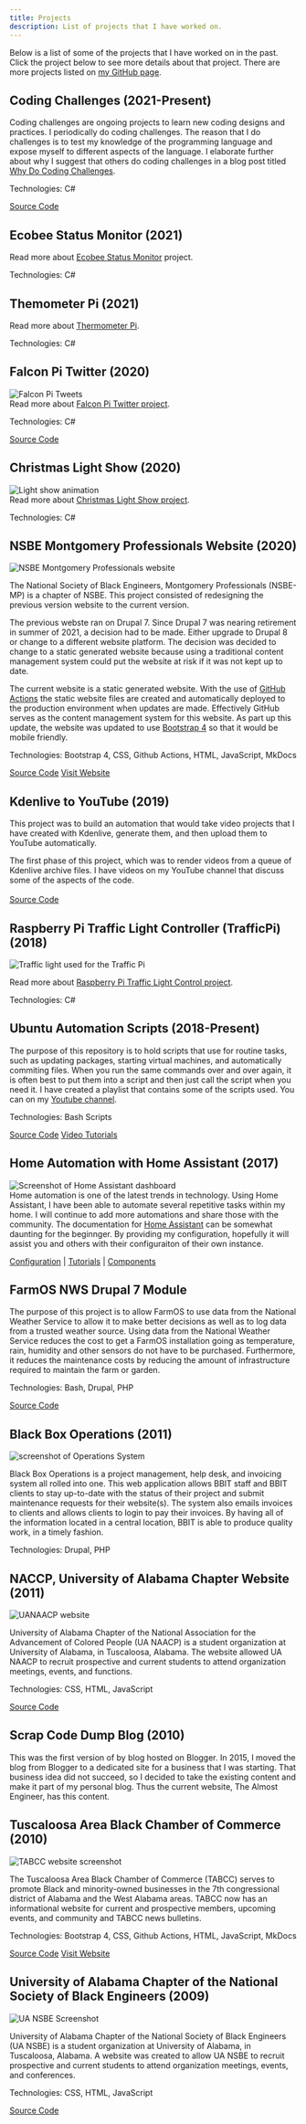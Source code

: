 ```yaml
---
title: Projects
description: List of projects that I have worked on.
---
```


Below is a list of some of the projects that I have worked on in the past. Click the project below to see 
more details about that project. There are more projects listed on
[my GitHub page](https://github.com/almostengr/).

## Coding Challenges (2021-Present)

Coding challenges are ongoing projects to learn new coding designs and practices. 
I periodically do coding challenges. The reason that I do challenges is to test my knowledge of the
programming language and expose myself to different aspects of the language.
I elaborate further about why I suggest that others do coding challenges in a blog post titled
[Why Do Coding Challenges](/technology/2021.06.25-why-do-coding-challenges).
<p>Technologies: C#</p>
<p><a href="https://github.com/almostengr/coding-challenge" target="_blank">Source Code</a></p>

## Ecobee Status Monitor (2021)

Read more about [Ecobee Status Monitor](/ecobeestatus) project.
<p>Technologies: C#</p>

## Themometer Pi (2021)

Read more about [Thermometer Pi](/thermometerpi).
<p>Technologies: C#</p>

## Falcon Pi Twitter (2020)

<div class="row mb-3">
<div class="col-4">
<img src="/images/lightshow/20201220presentation/twittertweets.jpg" alt="Falcon Pi Tweets">
</div>
<div class="col">
Read more about <a href="/falconpitwitter">Falcon Pi Twitter project</a>.
<p>Technologies: C#</p>
<p><a href="https://github.com/almostengr/falconpitwitter" target='_blank'>Source Code</a></p>
</div>
</div>

## Christmas Light Show (2020)

<div class="row mb-3">
<div class="col-4">
<img src="/images/lightshow/2020 Christmas Light Show 20201211-f000000.jpg" alt="Light show animation">
</div>
<div class="col">
Read more about <a href="/lightshow">Christmas Light Show project</a>.
<p>Technologies: C#</p>
</div>
</div>

## NSBE Montgomery Professionals Website (2020)

<div class="row mb-3">
<div class="col-4">
<img src="/images/projects/nsbemp.jpg" alt="NSBE Montgomery Professionals website">
</div>
<div class="col">
<p>
The National Society of Black Engineers, Montgomery Professionals (NSBE-MP) is a chapter of NSBE. This
project consisted of redesigning the previous version website to the current version.

The previous webste ran on Drupal 7. Since Drupal 7 was nearing retirement in summer of 2021, a decision had
to be made. Either upgrade to Drupal 8 or change to a different website platform. The decision was decided
to change to a static generated website because using a traditional content management system could
put the website at risk if it was not kept up to date.

The current website is a static generated website. With the use of
<a href="https://github.com/features/actions" target="_blank">GitHub Actions</a> the static website files
are created and automatically deployed to the production environment when updates are made. Effectively
GitHub serves as the content management system for this website. As part up this update, the website was
updated to use
<a href="https://getbootstrap.com" target="_blank">Bootstrap 4</a> so that it would be mobile friendly.
</p>
<p>Technologies: Bootstrap 4, CSS, Github Actions, HTML, JavaScript, MkDocs</p>
<p>
<a href="https://github.com/almostengr/nsbe-mp.org" target="_blank">Source Code</a> 
<a href="https://nsbe-mp.org" target="_blank">Visit Website</a>
</p>
</div>
</div>

## Kdenlive to YouTube (2019)

<div class="row mb-3">
<div class="col">
This project was to build an automation that would take video projects that I have created
with Kdenlive, generate them, and then upload them to YouTube automatically.

The first phase of this project, which was to render videos from a queue of
Kdenlive archive files. I have videos on my YouTube channel that discuss some of the
aspects of the code.
<br /><br />
<a href="https://github.com/almostengr/kdenlivetoyoutube" target="_blank">Source Code</a>
</div>
</div>

## Raspberry Pi Traffic Light Controller (TrafficPi) (2018)

<div class="row mb-3">
<div class="col-4">
<img src="/images/portfolio_trafficlight2.jpg" alt="Traffic light used for the Traffic Pi">
</div>
<div class="col">
<p>Read more about <a href="/trafficpi">Raspberry Pi Traffic Light Control project</a>.</p>
<p>Technologies: C#</p>
</div>
</div>

## Ubuntu Automation Scripts (2018-Present)

<div class="row mb-3">
<div class="col">
<p>
The purpose of this repository is to hold scripts that use for routine tasks, such as updating packages,
starting virtual machines, and automatically commiting files. When you run the same commands over
and over again, it is often best to put them into a script and then just call the script when you need it.
I have created a playlist that contains some of the scripts used. You can 
on my 
<a href="https://www.youtube.com/c/kennythealmostengineer?sub_confirmation=1" target="_blank">Youtube channel</a>.
</p>
<p>Technologies: Bash Scripts</p>
<p>
<a href="https://github.com/almostengr/ubuntu-automation" target="_blank">Source Code</a>
<a href="https://www.youtube.com/playlist?list=PLaAJ0fv0d9WPLAng19RpS1Q3jjMoG6eno" target="_blank">Video Tutorials</a>
</p>
</div>
</div>

## Home Automation with Home Assistant (2017)

<div class="row mb-3">
<div class="col-4">
<img src="/images/portfolio_homeassistant.jpg" alt="Screenshot of Home Assistant dashboard">
</div>
<div class="col">
Home automation is one of the latest trends in technology.
Using Home Assistant, I have been able to automate several repetitive tasks within my home.
I will continue to add more automations and share those with the community.
The documentation for <a href="https://home-assistant.io" target="_blank">Home Assistant</a> can be
somewhat daunting for the beginnger. By providing my
configuration, hopefully it will assist you and others with their configuraiton of their own instance.
<p>
<a href="https://github.com/almostengr/ha-config" target="_blank">Configuration</a> | 
<a href="https://www.youtube.com/playlist?list=PLaAJ0fv0d9WMOGZmLnghrG321kVueGfuL" target="_blank">Tutorials</a> | 
<a href="/uses/#home-assistant">Components</a>
</p>
</div>
</div>

## FarmOS NWS Drupal 7 Module

<div class="row mb-3">
<div class="col">
<p>
The purpose of this project is to allow FarmOS to use data from the National Weather Service to allow it
to make better decisions as well as to log data from a trusted weather source.
Using data from the National Weather Service reduces the cost to get a FarmOS installation going as
temperature, rain, humidity and other sensors do not have to be purchased. Furthermore, it reduces the
maintenance costs by reducing the amount of infrastructure required to maintain the farm or garden.
</p>
<p>Technologies: Bash, Drupal, PHP</p>
<p><a href="https://github.com/almostengr/farmosnws" target="_blank">Source Code</a></p>
</div>
</div>

## Black Box Operations (2011)

<div class="row mb-3">
<div class="col-4">
<img src="/images/portfolio_operations.jpg" alt="screenshot of Operations System">
</div>
<div class="col">
<p>
Black Box Operations is a project management, help desk, and invoicing system all rolled into one. This
web application allows BBIT staff and BBIT clients to stay up-to-date with the status of their project and
submit maintenance requests for their website(s). The system also emails invoices to clients and allows
clients to login to pay their invoices. By having all of the information located in a central location,
BBIT is able to produce quality work, in a timely fashion.
<p>
<p>Technologies: Drupal, PHP</p>
</div>
</div>

## NACCP, University of Alabama Chapter Website (2011)

<div class="row mb-3">
<div class="col-4">
<img src="/images/portfolio_uanaacp.jpg" alt="UANAACP website">
</div>
<div class="col">
<p>
University of Alabama Chapter of the National Association for the Advancement of Colored People (UA NAACP)
is a student organization at University of Alabama, in Tuscaloosa, Alabama. The website allowed UA NAACP to
recruit prospective and current students to attend organization meetings, events, and functions.
</p>
<p>Technologies: CSS, HTML, JavaScript</p>
<p><a href="https://github.com/almostengr/" target="_blank">Source Code</a></p>
</div>
</div>

## Scrap Code Dump Blog (2010)

This was the first version of by blog hosted on Blogger. In 2015, I moved the blog from Blogger
to a dedicated site for a business that I was starting. That business idea did not succeed,
so I decided to take the existing content and make it part of my personal blog. Thus the current
website, The Almost Engineer, has this content.

## Tuscaloosa Area Black Chamber of Commerce (2010)

<div class="row mb-3">
<div class="col-4">
<img src="/images/portfolio_tabcc.jpg" alt="TABCC website screenshot">
</div>
<div class="col">
<p>
The Tuscaloosa Area Black Chamber of Commerce (TABCC) serves to promote Black and minority-owned
businesses in the 7th congressional district of Alabama and the West Alabama areas. TABCC now has an
informational website for current and prospective members, upcoming events, and community and TABCC news bulletins.
</p>
<p>Technologies: Bootstrap 4, CSS, Github Actions, HTML, JavaScript, MkDocs</p>
<p>
<a href="https://github.com/almostengr/tabcc" target="_blank">Source Code</a> 
<a href="http://tuscblackchamber.org" target="_blank">Visit Website</a>
</p>
</div>
</div>

## University of Alabama Chapter of the National Society of Black Engineers (2009)

<div class="row mb-3">
<div class="col-4">
<img src="/images/portfolio_uansbe.jpg" alt="UA NSBE Screenshot">
</div>
<div class="col">
<p>University of Alabama Chapter of the National Society of Black Engineers (UA NSBE) is a student organization at
University of Alabama, in Tuscaloosa, Alabama. A website was created to allow UA NSBE to recruit prospective and
current students to attend organization meetings, events, and conferences.</p>
<p>Technologies: CSS, HTML, JavaScript</p>
<p><a href="https://github.com/almostengr/uansbe-website" target="_blank">Source Code</a></p>
</div>
</div>
